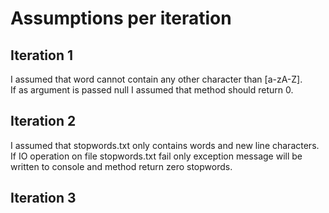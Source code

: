 # Assumptions per iteration

## Iteration 1
I assumed that word cannot contain any other character than [a-zA-Z].  
If as argument is passed null I assumed that method should return 0.

## Iteration 2
I assumed that stopwords.txt only contains words and new line characters.  
If IO operation on file stopwords.txt fail only exception message will be written to console and method return zero stopwords.

## Iteration 3
